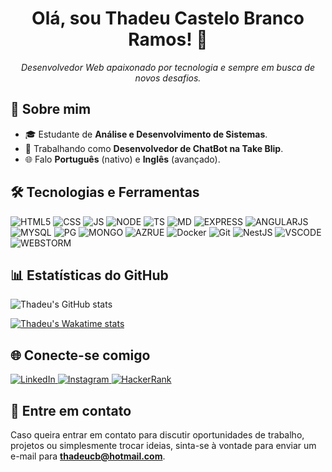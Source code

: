 <h1 align="center">Olá, sou Thadeu Castelo Branco Ramos! 👋</h1>
<p align="center">
  <em>Desenvolvedor Web apaixonado por tecnologia e sempre em busca de novos desafios.</em>
</p>

## 🚀 Sobre mim

- 🎓 Estudante de **Análise e Desenvolvimento de Sistemas**.
- 💼 Trabalhando como **Desenvolvedor de ChatBot na Take Blip**.
- 🌐 Falo **Português** (nativo) e **Inglês** (avançado).

## 🛠️ Tecnologias e Ferramentas

![HTML5](https://img.shields.io/badge/HTML-239120?style=for-the-badge&logo=html5&logoColor=white)
![CSS](https://img.shields.io/badge/CSS-239120?&style=for-the-badge&logo=css3&logoColor=white)
![JS](https://img.shields.io/badge/JavaScript-F7DF1E?style=for-the-badge&logo=javascript&logoColor=black)
![NODE](https://img.shields.io/badge/Node.js-43853D?style=for-the-badge&logo=node.js&logoColor=white)
![TS](https://img.shields.io/badge/TypeScript-007ACC?style=for-the-badge&logo=typescript&logoColor=white)
![MD](https://img.shields.io/badge/Markdown-000000?style=for-the-badge&logo=markdown&logoColor=white)
![EXPRESS](https://img.shields.io/badge/Express.js-404D59?style=for-the-badge)
![ANGULARJS](https://img.shields.io/badge/AngularJS-E23237?style=for-the-badge&logo=angularjs&logoColor=white)
![MYSQL](https://img.shields.io/badge/MySQL-00000F?style=for-the-badge&logo=mysql&logoColor=white)
![PG](https://img.shields.io/badge/PostgreSQL-316192?style=for-the-badge&logo=postgresql&logoColor=white)
![MONGO](https://img.shields.io/badge/MongoDB-4EA94B?style=for-the-badge&logo=mongodb&logoColor=white)
![AZRUE](https://img.shields.io/badge/Microsoft_Azure-0089D6?style=for-the-badge&logo=microsoft-azure&logoColor=white)
![Docker](https://img.shields.io/badge/-Docker-2496ED?style=for-the-badge&logo=docker&logoColor=white)
![Git](https://img.shields.io/badge/-Git-F05032?style=for-the-badge&logo=git&logoColor=white)
![NestJS](https://img.shields.io/badge/-NestJS-E0234E?style=for-the-badge&logo=nestjs&logoColor=white)
![VSCODE](https://img.shields.io/badge/Visual_Studio_Code-0078D4?style=for-the-badge&logo=visual%20studio%20code&logoColor=white)
![WEBSTORM](https://img.shields.io/badge/WebStorm-000000?style=for-the-badge&logo=WebStorm&logoColor=white)
## 📊 Estatísticas do GitHub

![Thadeu's GitHub stats](https://github-readme-stats.vercel.app/api?username=thadeucbr&show_icons=true&theme=radical)

[![Thadeu's Wakatime stats](https://github-readme-stats.vercel.app/api/wakatime?username=thadeucbr)](https://github.com/anuraghazra/github-readme-stats)

## 🌐 Conecte-se comigo

<a href="https://linkedin.com/in/thadeucbr" target="_blank">
  <img alt="LinkedIn" src="https://img.shields.io/badge/-LinkedIn-0A66C2?style=flat-square&logo=linkedin&logoColor=white">
</a>
<a href="https://instagram.com/thadeucbr" target="_blank">
  <img alt="Instagram" src="https://img.shields.io/badge/-Instagram-E4405F?style=flat-square&logo=instagram&logoColor=white">
</a>
<a href="https://www.hackerrank.com/thadeucbr" target="_blank">
  <img alt="HackerRank" src="https://img.shields.io/badge/-HackerRank-2EC866?style=flat-square&logo=hackerrank&logoColor=white">
</a>

## 📧 Entre em contato

Caso queira entrar em contato para discutir oportunidades de trabalho, projetos ou simplesmente trocar ideias, sinta-se à vontade para enviar um e-mail para **thadeucb@hotmail.com**.
